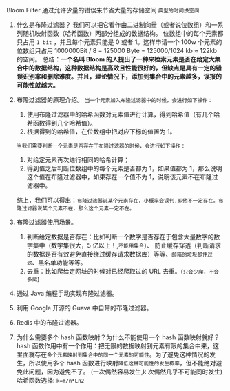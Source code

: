 Bloom Filter 通过允许少量的错误来节省大量的存储空间
`典型的时间换空间`

1. 什么是布隆过滤器？
   我们可以把它看作由二进制向量（或者说位数组）和一系列随机映射函数（哈希函数）两部分组成的数据结构。
   位数组中的每个元素都只占用 `1 bit` ，并且每个元素只能是 0 或者 1。这样申请一个 100w 个元素的位数组只占用 1000000Bit / 8 = 125000 Byte = 125000/1024 kb ≈ 122kb 的空间。
   总结：**一个名叫 Bloom 的人提出了一种来检索元素是否在给定大集合中的数据结构，这种数据结构是高效且性能很好的，但缺点是具有一定的错误识别率和删除难度。并且，理论情况下，添加到集合中的元素越多，误报的可能性就越大。**
2. 布隆过滤器的原理介绍。
   `当一个元素加入布隆过滤器中的时候，会进行如下操作：`

   1. 使用布隆过滤器中的哈希函数对元素值进行计算，得到哈希值（有几个哈希函数得到几个哈希值）。
   2. 根据得到的哈希值，在位数组中把对应下标的值置为 1。

   `当我们需要判断一个元素是否存在于布隆过滤器的时候，会进行如下操作：`

   1. 对给定元素再次进行相同的哈希计算；
   2. 得到值之后判断位数组中的每个元素是否都为 1，如果值都为 1，那么说明这个值在布隆过滤器中，如果存在一个值不为 1，说明该元素不在布隆过滤器中。

   综上，我们可以得出：`布隆过滤器说某个元素存在，小概率会误判,即他不一定存在。布隆过滤器说某个元素不在，那么这个元素一定不在。`

3. 布隆过滤器使用场景。
   1. 判断给定数据是否存在：比如判断一个数字是否存在于包含大量数字的数字集中（数字集很大，5 亿以上！,`不能用集合`）、 防止缓存穿透（判断请求的数据是否有效避免直接绕过缓存请求数据库）等等、`邮箱的垃圾邮件过滤`、黑名单功能等等。
   2. 去重：比如爬给定网址的时候对已经爬取过的 URL 去重。(`只会少爬，不会多爬`)
4. 通过 Java 编程手动实现布隆过滤器。
5. 利用 Google 开源的 Guava 中自带的布隆过滤器。
6. Redis 中的布隆过滤器。
7. 为什么需要多个 hash 函数映射？为什么不能使用一个 hash 函数映射就好？
   hash 函数作用中有一个作用：把无限的数据映射到元素有限的集合中来，这里面就存在`多个元素映射到集合中的同一个元素的可能性`。为了避免这种情况的发生，所以使用多个 hash 函数进行映射`降低这种可能性的发生概率`，但不能绝对避免此问题，因为避免不了。
   (一次偶然容易发生,k 次偶然几乎不可能同时发生)
   哈希函数选择:
   `k=m/n*Ln2`
